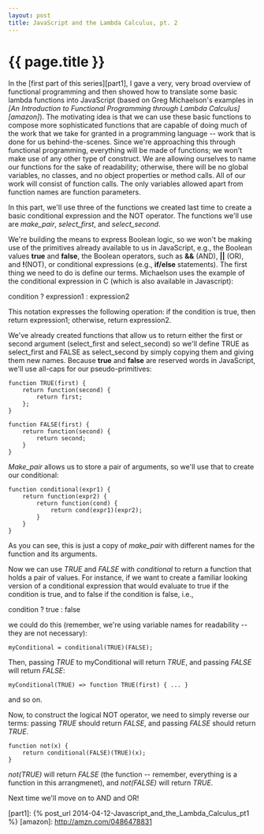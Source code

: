 ```yaml
---
layout: post
title: JavaScript and the Lambda Calculus, pt. 2
---
```


{{ page.title }}
================

In the [first part of this series][part1], I gave a very, very broad overview of functional programming and then showed how to translate some basic lambda functions into JavaScript (based on Greg Michaelson's examples in *[An Introduction to Functional Programming through Lambda Calculus][amazon]*). The motivating idea is that we can use these basic functions to compose more sophisticated functions that are capable of doing much of the work that we take for granted in a programming language -- work that is done for us behind-the-scenes. Since we're approaching this through functional programming, everything will be made of functions; we won't make use of any other type of construct. We are allowing ourselves to name our functions for the sake of readability; otherwise, there will be no global variables, no classes, and no object properties or method calls. All of our work will consist of function calls. The only variables allowed apart from function names are function parameters.

In this part, we'll use three of the functions we created last time to create a basic conditional expression and the NOT operator. The functions we'll use are *make_pair*, *select_first*, and *select_second*.

We're building the means to express Boolean logic, so we won't be making use of the primitives already available to us in JavaScript, e.g., the Boolean values **true** and **false**, the Boolean operators, such as **&&** (AND), **\|\|** (OR), and **!**(NOT), or conditional expressions (e.g., **if/else** statements). The first thing we need to do is define our terms. Michaelson uses the example of the conditional expression in C (which is also available in Javascript):

condition ? expression1 : expression2

This notation expresses the following operation: if the condition is true, then return expression1; otherwise, return expression2.

We've already created functions that allow us to return either the first or second argument (select_first and select_second) so we'll define TRUE as select_first and FALSE as select_second by simply copying them and giving them new names. Because **true** and **false** are reserved words in JavaScript, we'll use all-caps for our pseudo-primitives: 

    function TRUE(first) { 
        return function(second) { 
            return first; 
        }; 
    }

    function FALSE(first) {
        return function(second) {
            return second;
        }
    }

*Make_pair* allows us to store a pair of arguments, so we'll use that to create our conditional:

    function conditional(expr1) {
        return function(expr2) {
            return function(cond) {
                return cond(expr1)(expr2);
            }
        }
    }

As you can see, this is just a copy of *make_pair* with different names for the function and its arguments.

Now we can use *TRUE* and *FALSE* with *conditional* to return a function that holds a pair of values. For instance, if we want to create a familiar looking version of a conditional expression that would evaluate to true if the condition is true, and to false if the condition is false, i.e.,

condition ? true : false

we could do this (remember, we're using variable names for readability -- they are not necessary):

    myConditional = conditional(TRUE)(FALSE);

Then, passing *TRUE* to myConditional will return *TRUE*, and passing *FALSE* will return *FALSE*:

    myConditional(TRUE) => function TRUE(first) { ... }

and so on. 

Now, to construct the logical NOT operator, we need to simply reverse our terms: passing *TRUE* should return *FALSE*, and passing *FALSE* should return *TRUE*.

    function not(x) {
        return conditional(FALSE)(TRUE)(x);
    }

*not(TRUE)* will return *FALSE* (the function -- remember, everything is a function in this arrangmenet), and *not(FALSE)* will return *TRUE*. 

Next time we'll move on to AND and OR!

[part1]: {% post_url 2014-04-12-Javascript_and_the_Lambda_Calculus_pt1 %}
[amazon]: http://amzn.com/0486478831



